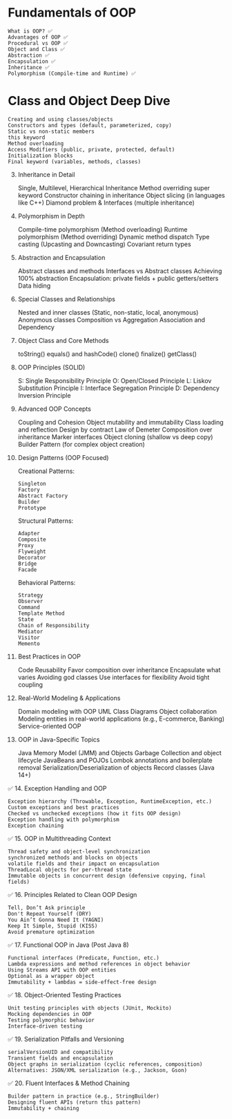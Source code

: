 # Fundamentals of OOP

    What is OOP? ✅
    Advantages of OOP ✅
    Procedural vs OOP ✅
    Object and Class ✅
    Abstraction ✅
    Encapsulation ✅
    Inheritance ✅
    Polymorphism (Compile-time and Runtime) ✅

# Class and Object Deep Dive

    Creating and using classes/objects
    Constructors and types (default, parameterized, copy)
    Static vs non-static members
    this keyword
    Method overloading
    Access Modifiers (public, private, protected, default)
    Initialization blocks
    Final keyword (variables, methods, classes)

3. Inheritance in Detail

    Single, Multilevel, Hierarchical Inheritance
    Method overriding
    super keyword
    Constructor chaining in inheritance
    Object slicing (in languages like C++)
    Diamond problem & Interfaces (multiple inheritance)

4. Polymorphism in Depth

    Compile-time polymorphism (Method overloading)
    Runtime polymorphism (Method overriding)
    Dynamic method dispatch
    Type casting (Upcasting and Downcasting)
    Covariant return types

5. Abstraction and Encapsulation

    Abstract classes and methods
    Interfaces vs Abstract classes
    Achieving 100% abstraction
    Encapsulation: private fields + public getters/setters
    Data hiding

6. Special Classes and Relationships

    Nested and inner classes (Static, non-static, local, anonymous)
    Anonymous classes
    Composition vs Aggregation
    Association and Dependency

7. Object Class and Core Methods

    toString()
    equals() and hashCode()
    clone()
    finalize()
    getClass()

8. OOP Principles (SOLID)

    S: Single Responsibility Principle
    O: Open/Closed Principle
    L: Liskov Substitution Principle
    I: Interface Segregation Principle
    D: Dependency Inversion Principle

9. Advanced OOP Concepts

    Coupling and Cohesion
    Object mutability and immutability
    Class loading and reflection
    Design by contract
    Law of Demeter
    Composition over inheritance
    Marker interfaces
    Object cloning (shallow vs deep copy)
    Builder Pattern (for complex object creation)

10. Design Patterns (OOP Focused)

    Creational Patterns:

        Singleton
        Factory
        Abstract Factory
        Builder
        Prototype

    Structural Patterns:

        Adapter
        Composite
        Proxy
        Flyweight
        Decorator
        Bridge
        Facade

    Behavioral Patterns:

        Strategy
        Observer
        Command
        Template Method
        State
        Chain of Responsibility
        Mediator
        Visitor
        Memento

11. Best Practices in OOP

    Code Reusability
    Favor composition over inheritance
    Encapsulate what varies
    Avoiding god classes
    Use interfaces for flexibility
    Avoid tight coupling

12. Real-World Modeling & Applications

    Domain modeling with OOP
    UML Class Diagrams
    Object collaboration
    Modeling entities in real-world applications (e.g., E-commerce, Banking)
    Service-oriented OOP

13. OOP in Java-Specific Topics

    Java Memory Model (JMM) and Objects
    Garbage Collection and object lifecycle
    JavaBeans and POJOs
    Lombok annotations and boilerplate removal
    Serialization/Deserialization of objects
    Record classes (Java 14+)

✅ 14. Exception Handling and OOP

    Exception hierarchy (Throwable, Exception, RuntimeException, etc.)
    Custom exceptions and best practices
    Checked vs unchecked exceptions (how it fits OOP design)
    Exception handling with polymorphism
    Exception chaining

✅ 15. OOP in Multithreading Context

    Thread safety and object-level synchronization
    synchronized methods and blocks on objects
    volatile fields and their impact on encapsulation
    ThreadLocal objects for per-thread state
    Immutable objects in concurrent design (defensive copying, final fields)

✅ 16. Principles Related to Clean OOP Design

    Tell, Don’t Ask principle
    Don't Repeat Yourself (DRY)
    You Ain’t Gonna Need It (YAGNI)
    Keep It Simple, Stupid (KISS)
    Avoid premature optimization

✅ 17. Functional OOP in Java (Post Java 8)

    Functional interfaces (Predicate, Function, etc.)
    Lambda expressions and method references in object behavior
    Using Streams API with OOP entities
    Optional as a wrapper object
    Immutability + lambdas = side-effect-free design

✅ 18. Object-Oriented Testing Practices

    Unit testing principles with objects (JUnit, Mockito)
    Mocking dependencies in OOP
    Testing polymorphic behavior
    Interface-driven testing

✅ 19. Serialization Pitfalls and Versioning

    serialVersionUID and compatibility
    Transient fields and encapsulation
    Object graphs in serialization (cyclic references, composition)
    Alternatives: JSON/XML serialization (e.g., Jackson, Gson)

✅ 20. Fluent Interfaces & Method Chaining

    Builder pattern in practice (e.g., StringBuilder)
    Designing fluent APIs (return this pattern)
    Immutability + chaining